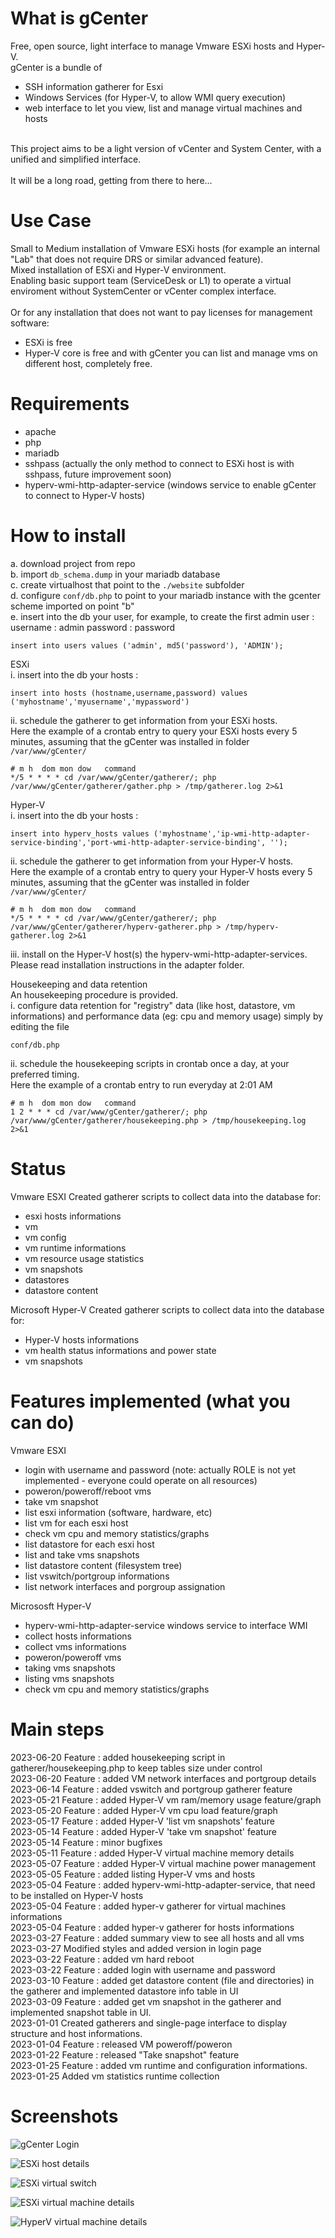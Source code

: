 # What is gCenter
Free, open source, light interface to manage Vmware ESXi hosts and Hyper-V.<br/>
gCenter is a bundle of 
- SSH information gatherer for Esxi
- Windows Services (for Hyper-V, to allow WMI query execution)
- web interface to let you view, list and manage virtual machines and hosts
<br/>
This project aims to be a light version of vCenter and System Center, with a unified and simplified interface.<br />
<br />
It will be a long road, getting from there to here...



# Use Case
Small to Medium installation of Vmware ESXi hosts (for example an internal "Lab" that does not require DRS or similar advanced feature).<br/>
Mixed installation of ESXi and Hyper-V environment.<br />
Enabling basic support team (ServiceDesk or L1) to operate a virtual enviroment without SystemCenter or vCenter complex interface.<br/>
<br/>
Or for any installation that does not want to pay licenses for management software:
- ESXi is free
- Hyper-V core is free
and with gCenter you can list and manage vms on different host, completely free.



# Requirements
- apache
- php
- mariadb
- sshpass  (actually the only method to connect to ESXi host is with sshpass, future improvement soon)
- hyperv-wmi-http-adapter-service (windows service to enable gCenter to connect to Hyper-V hosts)


# How to install
a. download project from repo <br/>
b. import ```db_schema.dump``` in your mariadb database <br/>
c. create virtualhost that point to the ```./website``` subfolder <br/>
d. configure ```conf/db.php``` to point to your mariadb instance with the gcenter scheme imported on point "b" <br/>
e. insert into the db your user, for example, to create the first admin user :
   username : admin
   password : password
   ```
   insert into users values ('admin', md5('password'), 'ADMIN');
   ```


ESXi<br>
i. insert into the db your hosts : 
   ```
   insert into hosts (hostname,username,password) values ('myhostname','myusername','mypassword')   
   ```
ii. schedule the gatherer to get information from your ESXi hosts. <br/>
   Here the example of a crontab entry to query your ESXi hosts every 5 minutes, assuming that the gCenter was installed in folder ```/var/www/gCenter/``` <br>
   ```
   # m h  dom mon dow   command
   */5 * * * * cd /var/www/gCenter/gatherer/; php /var/www/gCenter/gatherer/gather.php > /tmp/gatherer.log 2>&1
   ```
   

Hyper-V<br>
i. insert into the db your hosts :
   ```
   insert into hyperv_hosts values ('myhostname','ip-wmi-http-adapter-service-binding','port-wmi-http-adapter-service-binding', '');
   ```
ii. schedule the gatherer to get information from your Hyper-V hosts. <br/>
   Here the example of a crontab entry to query your Hyper-V hosts every 5 minutes, assuming that the gCenter was installed in folder ```/var/www/gCenter/``` <br>
   ```
   # m h  dom mon dow   command
   */5 * * * * cd /var/www/gCenter/gatherer/; php /var/www/gCenter/gatherer/hyperv-gatherer.php > /tmp/hyperv-gatherer.log 2>&1
   ```
iii. install on the Hyper-V host(s) the hyperv-wmi-http-adapter-services. Please read installation instructions in the adapter folder.



Housekeeping and data retention<br>
An housekeeping procedure is provided.<br>
i. configure data retention for "registry" data (like host, datastore, vm informations) and performance data (eg: cpu and memory usage) simply by editing the file
   ```
   conf/db.php
   ```
ii. schedule the housekeeping scripts in crontab once a day, at your preferred timing.<br/>
   Here the example of a crontab entry to run everyday at 2:01 AM<br>
   ```
   # m h  dom mon dow   command
   1 2 * * * cd /var/www/gCenter/gatherer/; php /var/www/gCenter/gatherer/housekeeping.php > /tmp/housekeeping.log 2>&1
   ```



# Status

Vmware ESXI
  Created gatherer scripts to collect data into the database for:
  - esxi hosts informations
  - vm
  - vm config
  - vm runtime informations
  - vm resource usage statistics
  - vm snapshots
  - datastores
  - datastore content

Microsoft Hyper-V
  Created gatherer scripts to collect data into the database for:
  - Hyper-V hosts informations
  - vm health status informations and power state
  - vm snapshots
  


# Features implemented (what you can do)
Vmware ESXI
  - login with username and password (note: actually ROLE is not yet implemented - everyone could operate on all resources)
  - poweron/poweroff/reboot vms
  - take vm snapshot
  - list esxi information (software, hardware, etc)
  - list vm for each esxi host
  - check vm cpu and memory statistics/graphs
  - list datastore for each esxi host
  - list and take vms snapshots
  - list datastore content (filesystem tree)
  - list vswitch/portgroup informations
  - list network interfaces and porgroup assignation

Micrososft Hyper-V 
  - hyperv-wmi-http-adapter-service windows service to interface WMI
  - collect hosts informations
  - collect vms informations
  - poweron/poweroff vms
  - taking vms snapshots
  - listing vms snapshots
  - check vm cpu and memory statistics/graphs

# Main steps
2023-06-20 Feature : added housekeeping script in gatherer/housekeeping.php to keep tables size under control<br>
2023-06-20 Feature : added VM network interfaces and portgroup details<br>
2023-06-14 Feature : added vswitch and portgroup gatherer feature <br>
2023-05-21 Feature : added Hyper-V vm ram/memory usage feature/graph <br>
2023-05-20 Feature : added Hyper-V vm cpu load feature/graph <br>
2023-05-17 Feature : added Hyper-V 'list vm snapshots' feature<br>
2023-05-14 Feature : added Hyper-V 'take vm snapshot' feature<br>
2023-05-14 Feature : minor bugfixes<br>
2023-05-11 Feature : added Hyper-V virtual machine memory details<br>
2023-05-07 Feature : added Hyper-V virtual machine power management<br>
2023-05-05 Feature : added listing Hyper-V vms and hosts<br>
2023-05-04 Feature : added hyperv-wmi-http-adapter-service, that need to be installed on Hyper-V hosts<br>
2023-05-04 Feature : added hyper-v gatherer for virtual machines informations<br>
2023-05-04 Feature : added hyper-v gatherer for hosts informations<br>
2023-03-27 Feature : added summary view to see all hosts and all vms<br>
2023-03-27 Modified styles and added version in login page<br>
2023-03-22 Feature : added vm hard reboot<br>
2023-03-22 Feature : added login with username and password <br>
2023-03-10 Feature : added get datastore content (file and directories) in the gatherer and implemented datastore info table in UI <br>
2023-03-09 Feature : added get vm snapshot in the gatherer and implemented snapshot table in UI. <br>
2023-01-01 Created gatherers and single-page interface to display structure and host informations.<br>
2023-01-04 Feature : released VM poweroff/poweron <br>
2023-01-22 Feature : released "Take snapshot" feature<br>
2023-01-25 Feature : added vm runtime and configuration informations.<br>
2023-01-25 Added vm statistics runtime collection<br>


# Screenshots
![gCenter Login](/docs/images/gCenter_login.png "Login")

![ESXi host details](/docs/images/gCenter_show_esxi_host.png "ESXi host details")

![ESXi virtual switch](/docs/images/gCenter_show_esxi_vswitch.png "ESXi virtual switch")

![ESXi virtual machine details](/docs/images/gCenter_show_esxi_vm.png "ESXi virtual machine details")

![HyperV virtual machine details](/docs/images/gCenter_show_hyperv_vm.png "Hyper-V virtual machine details")




